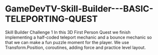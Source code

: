 # GameDevTV-Skill-Builder---BASIC-TELEPORTING-QUEST
Skill Builder Challenge 1
In this 3D First Person Quest we finish implementing a half-coded teleport mechanic and a bounce mechanic so that we can make a fun puzzle moment for the player. 
We use Transform.Position, coroutines, adding force and practice level layout.
